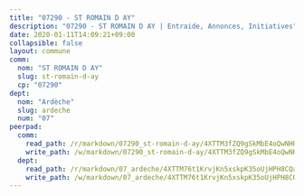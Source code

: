 ```yaml
---
title: "07290 - ST ROMAIN D AY"
description: "07290 - ST ROMAIN D AY | Entraide, Annonces, Initiatives"
date: 2020-01-11T14:09:21+09:00
collapsible: false
layout: commune
comm:
  nom: "ST ROMAIN D AY"
  slug: st-romain-d-ay
  cp: "07290"
dept:
  nom: "Ardèche"
  slug: ardeche
  num: "07"
peerpad:
  comm:
    read_path: /r/markdown/07290_st-romain-d-ay/4XTTM3fZQ9gSkMbE4oQwNHRLynp66S9A7ma9XFp1DXjXdtn55
    write_path: /w/markdown/07290_st-romain-d-ay/4XTTM3fZQ9gSkMbE4oQwNHRLynp66S9A7ma9XFp1DXjXdtn55-K3TgUPk32KxdQELXpa8Wne2hnV9C5kApmkCFW3baYTpoPjbYb4rkNppvv9vgizQpd7K9YgQnpjDNKLqkzNNQVy7CKTCGhgGP6w5BsrFiRN4sdRvz31vhmgvtizwMVTZXQ5houJNK
  dept:
    read_path: /r/markdown/07_ardeche/4XTTM76t1KrvjKn5xskpK35oUjHPH8CQaLdMsC4TVbgaVPp9H
    write_path: /w/markdown/07_ardeche/4XTTM76t1KrvjKn5xskpK35oUjHPH8CQaLdMsC4TVbgaVPp9H-K3TgTz6XqMtb1TG26LozWQGWzYCmeEroVRKKCBntm7SADEzfC88gC5qx4GzHEVb3Y3CHH1FRtgCq45v9wokwFBFS6YysdmDNnD29f5C4C6FuF2ZpCUFJZY3XzmFx1kWscUwpw6qR
---
```


